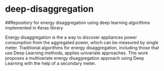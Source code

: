 # deep-disaggregation
##Repository for energy disaggregation using deep learning algorithms implemented in Keras library

Energy disaggregation is the a way to discover appliances power consumption from the aggregated power, which can be measured by single meter. 
Traditional algorithms for energy disaggregation, including those that use Deep Learning methods, applies univariate approaches. 
This work proposes a multivariate energy disaggregation approach using Deep Learning with the help of a secondary meter. 
